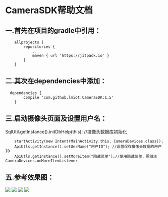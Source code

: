 # CameraSDK帮助文档

  
  

## 一.首先在项目的gradle中引用：
    	allprojects {
    		repositories {
    			...
    			maven { url 'https://jitpack.io' }
    		}
    	}

## 二.其次在dependencies中添加：

      dependencies {
            compile 'com.github.lmiot:CameraSDK:1.5'
        }

## 三.启动摄像头页面及设置用户名：

   SqlUtil.getInstance().initDbHelp(this); //摄像头数据库初始化

        startActivity(new Intent(MainActivity.this, CameraDevices.class));
        ApiUtls.getInstance().setUerName("用户ID"); //设置保存摄像头数据的用户ID
        ApiUtls.getInstance().setMoreItem("隐藏菜单");//使用隐藏菜单，需继承CameraDevices.onMoreItemListener




## 五.参考效果图：
![](https://github.com/lmiot/CameraSDK/blob/master/img/main.png)
![](https://github.com/lmiot/CameraSDK/blob/master/img/add.png)
![](https://github.com/lmiot/CameraSDK/blob/master/img/play.png)
![](https://github.com/lmiot/CameraSDK/blob/master/img/setting.png)





